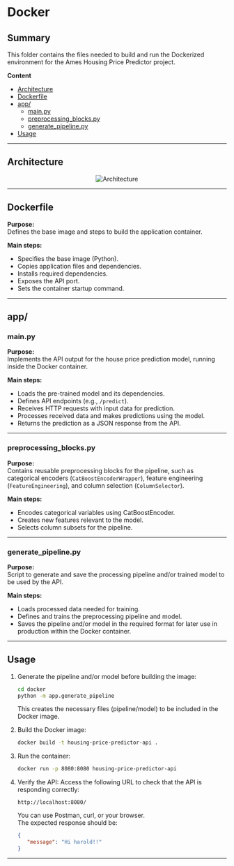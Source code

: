 # Docker

## Summary

This folder contains the files needed to build and run the Dockerized environment for the Ames Housing Price Predictor project.

**Content**
- [Architecture](#architecture)
- [Dockerfile](#dockerfile)
- [app/](#app)
   - [main.py](#mainpy)
   - [preprocessing_blocks.py](#preprocessing_blockspy)
   - [generate_pipeline.py](#generate_pipelinepy)
- [Usage](#usage)

---

## Architecture

<p align="center">
  <img src="https://github.com/user-attachments/assets/6ee76023-2858-49fb-989c-c1bb1a90e465" alt="Architecture">
</p>

---

## Dockerfile

**Purpose:**  
Defines the base image and steps to build the application container.

**Main steps:**  
- Specifies the base image (Python).
- Copies application files and dependencies.
- Installs required dependencies.
- Exposes the API port.
- Sets the container startup command.

---

## app/

### main.py

**Purpose:**  
Implements the API output for the house price prediction model, running inside the Docker container.

**Main steps:**  
- Loads the pre-trained model and its dependencies.
- Defines API endpoints (e.g., `/predict`).
- Receives HTTP requests with input data for prediction.
- Processes received data and makes predictions using the model.
- Returns the prediction as a JSON response from the API.

---

### preprocessing_blocks.py

**Purpose:**  
Contains reusable preprocessing blocks for the pipeline, such as categorical encoders (`CatBoostEncoderWrapper`), feature engineering (`FeatureEngineering`), and column selection (`ColumnSelector`).

**Main steps:**  
- Encodes categorical variables using CatBoostEncoder.
- Creates new features relevant to the model.
- Selects column subsets for the pipeline.

---

### generate_pipeline.py

**Purpose:**  
Script to generate and save the processing pipeline and/or trained model to be used by the API.

**Main steps:**  
- Loads processed data needed for training.
- Defines and trains the preprocessing pipeline and model.
- Saves the pipeline and/or model in the required format for later use in production within the Docker container.

---

## Usage

1. Generate the pipeline and/or model before building the image:
   ```sh
   cd docker
   python -m app.generate_pipeline
   ```
   This creates the necessary files (pipeline/model) to be included in the Docker image.

2. Build the Docker image:
   ```sh
   docker build -t housing-price-predictor-api .
   ```

3. Run the container:
   ```sh
   docker run -p 8080:8080 housing-price-predictor-api
   ```

4. Verify the API:
   Access the following URL to check that the API is responding correctly:
   ```
   http://localhost:8080/
   ```

   You can use Postman, curl, or your browser.  
   The expected response should be:

   ```json
   {
      "message": "Hi harold!!"
   }
   ```

---
